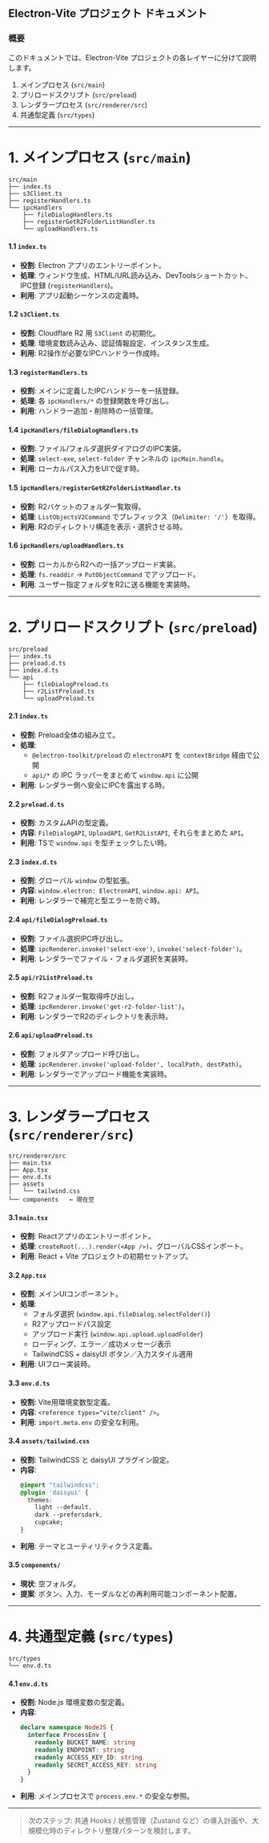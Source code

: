 ## Electron-Vite プロジェクト ドキュメント

### 概要

このドキュメントでは、Electron-Vite プロジェクトの各レイヤーに分けて説明します。

1. メインプロセス (`src/main`)
2. プリロードスクリプト (`src/preload`)
3. レンダラープロセス (`src/renderer/src`)
4. 共通型定義 (`src/types`)

---

# 1. メインプロセス (`src/main`)

```
src/main
├── index.ts
├── s3Client.ts
├── registerHandlers.ts
└── ipcHandlers
    ├── fileDialogHandlers.ts
    ├── registerGetR2FolderListHandler.ts
    └── uploadHandlers.ts
```

#### 1.1 `index.ts`

- **役割**: Electron アプリのエントリーポイント。
- **処理**: ウィンドウ生成、HTML/URL読み込み、DevToolsショートカット、IPC登録 (`registerHandlers`)。
- **利用**: アプリ起動シーケンスの定義時。

#### 1.2 `s3Client.ts`

- **役割**: Cloudflare R2 用 `S3Client` の初期化。
- **処理**: 環境変数読み込み、認証情報設定、インスタンス生成。
- **利用**: R2操作が必要なIPCハンドラー作成時。

#### 1.3 `registerHandlers.ts`

- **役割**: メインに定義したIPCハンドラーを一括登録。
- **処理**: 各 `ipcHandlers/*` の登録関数を呼び出し。
- **利用**: ハンドラー追加・削除時の一括管理。

#### 1.4 `ipcHandlers/fileDialogHandlers.ts`

- **役割**: ファイル/フォルダ選択ダイアログのIPC実装。
- **処理**: `select-exe`, `select-folder` チャンネルの `ipcMain.handle`。
- **利用**: ローカルパス入力をUIで促す時。

#### 1.5 `ipcHandlers/registerGetR2FolderListHandler.ts`

- **役割**: R2バケットのフォルダ一覧取得。
- **処理**: `ListObjectsV2Command` でプレフィックス（`Delimiter: '/'`）を取得。
- **利用**: R2のディレクトリ構造を表示・選択させる時。

#### 1.6 `ipcHandlers/uploadHandlers.ts`

- **役割**: ローカルからR2への一括アップロード実装。
- **処理**: `fs.readdir` → `PutObjectCommand` でアップロード。
- **利用**: ユーザー指定フォルダをR2に送る機能を実装時。

---

# 2. プリロードスクリプト (`src/preload`)

```
src/preload
├── index.ts
├── preload.d.ts
├── index.d.ts
└── api
    ├── fileDialogPreload.ts
    ├── r2ListPreload.ts
    └── uploadPreload.ts
```

#### 2.1 `index.ts`

- **役割**: Preload全体の組み立て。
- **処理**:
  - `@electron-toolkit/preload` の `electronAPI` を `contextBridge` 経由で公開
  - `api/*` の IPC ラッパーをまとめて `window.api` に公開
- **利用**: レンダラー側へ安全にIPCを露出する時。

#### 2.2 `preload.d.ts`

- **役割**: カスタムAPIの型定義。
- **内容**: `FileDialogAPI`, `UploadAPI`, `GetR2ListAPI`, それらをまとめた `API`。
- **利用**: TSで `window.api` を型チェックしたい時。

#### 2.3 `index.d.ts`

- **役割**: グローバル `window` の型拡張。
- **内容**: `window.electron: ElectronAPI`, `window.api: API`。
- **利用**: レンダラーで補完と型エラーを防ぐ時。

#### 2.4 `api/fileDialogPreload.ts`

- **役割**: ファイル選択IPC呼び出し。
- **処理**: `ipcRenderer.invoke('select-exe')`, `invoke('select-folder')`。
- **利用**: レンダラーでファイル・フォルダ選択を実装時。

#### 2.5 `api/r2ListPreload.ts`

- **役割**: R2フォルダ一覧取得呼び出し。
- **処理**: `ipcRenderer.invoke('get-r2-folder-list')`。
- **利用**: レンダラーでR2のディレクトリを表示時。

#### 2.6 `api/uploadPreload.ts`

- **役割**: フォルダアップロード呼び出し。
- **処理**: `ipcRenderer.invoke('upload-folder', localPath, destPath)`。
- **利用**: レンダラーでアップロード機能を実装時。

---

# 3. レンダラープロセス (`src/renderer/src`)

```
src/renderer/src
├── main.tsx
├── App.tsx
├── env.d.ts
├── assets
│   └── tailwind.css
└── components   ← 現在空
```

#### 3.1 `main.tsx`

- **役割**: Reactアプリのエントリーポイント。
- **処理**: `createRoot(...).render(<App />)`、グローバルCSSインポート。
- **利用**: React + Vite プロジェクトの初期セットアップ。

#### 3.2 `App.tsx`

- **役割**: メインUIコンポーネント。
- **処理**:
  - フォルダ選択 (`window.api.fileDialog.selectFolder()`)
  - R2アップロードパス設定
  - アップロード実行 (`window.api.upload.uploadFolder`)
  - ローディング、エラー／成功メッセージ表示
  - TailwindCSS + daisyUI ボタン／入力スタイル適用
- **利用**: UIフロー実装時。

#### 3.3 `env.d.ts`

- **役割**: Vite用環境変数型定義。
- **内容**: `<reference types="vite/client" />`。
- **利用**: `import.meta.env` の安全な利用。

#### 3.4 `assets/tailwind.css`

- **役割**: TailwindCSS と daisyUI プラグイン設定。
- **内容**:
  ```css
  @import "tailwindcss";
  @plugin 'daisyui' {
    themes:
      light --default,
      dark --prefersdark,
      cupcake;
  }
  ```
- **利用**: テーマとユーティリティクラス定義。

#### 3.5 `components/`

- **現状**: 空フォルダ。
- **提案**: ボタン、入力、モーダルなどの再利用可能コンポーネント配置。

---

# 4. 共通型定義 (`src/types`)

```
src/types
└── env.d.ts
```

#### 4.1 `env.d.ts`

- **役割**: Node.js 環境変数の型定義。
- **内容**:
  ```ts
  declare namespace NodeJS {
    interface ProcessEnv {
      readonly BUCKET_NAME: string
      readonly ENDPOINT: string
      readonly ACCESS_KEY_ID: string
      readonly SECRET_ACCESS_KEY: string
    }
  }
  ```
- **利用**: メインプロセスで `process.env.*` の安全な参照。

---

> 次のステップ: 共通 Hooks / 状態管理（Zustand など）の導入計画や、大規模化時のディレクトリ整理パターンを検討します。
